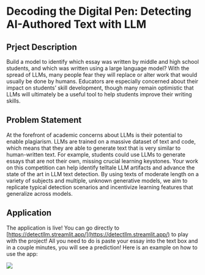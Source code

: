 # Decoding the Digital Pen: Detecting AI-Authored Text with LLM

## Prject Description

Build a model to identify which essay was written by middle and high school students, and which was written using a large language model? With the spread of LLMs, many people fear they will replace or alter work that would usually be done by humans. Educators are especially concerned about their impact on students’ skill development, though many remain optimistic that LLMs will ultimately be a useful tool to help students improve their writing skills.

## Problem Statement

At the forefront of academic concerns about LLMs is their potential to enable plagiarism. LLMs are trained on a massive dataset of text and code, which means that they are able to generate text that is very similar to human-written text. For example, students could use LLMs to generate essays that are not their own, missing crucial learning keystones. Your work on this competition can help identify telltale LLM artifacts and advance the state of the art in LLM text detection. By using texts of moderate length on a variety of subjects and multiple, unknown generative models, we aim to replicate typical detection scenarios and incentivize learning features that generalize across models.

## Application
The application is live! You can go directly to [https://detectllm.streamlit.app/](https://detectllm.streamlit.app/) to play with the project! All you need to do is paste your essay into the text box and in a couple minutes, you will see a prediction! Here is an example on how to use the app:

![](https://github.com/venkydesai/Detect_AI/tree/main/Images) 
<!-- ![alt-text-2](images/prediction.png "title-2") -->